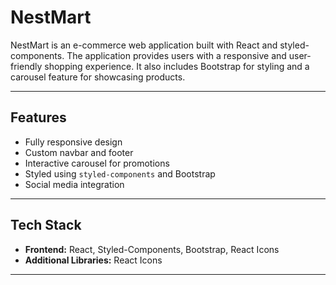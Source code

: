 # NestMart

NestMart is an e-commerce web application built with React and styled-components. The application provides users with a responsive and user-friendly shopping experience. It also includes Bootstrap for styling and a carousel feature for showcasing products.

---

## Features

- Fully responsive design
- Custom navbar and footer
- Interactive carousel for promotions
- Styled using `styled-components` and Bootstrap
- Social media integration

---

## Tech Stack

- **Frontend:** React, Styled-Components, Bootstrap, React Icons
- **Additional Libraries:** React Icons

---
